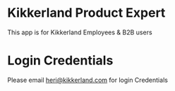 # Kikkerland Product Expert
This app is for Kikkerland Employees & B2B users

# Login Credentials
Please email heri@kikkerland.com for login Credentials